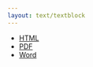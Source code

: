 ```yaml
---
layout: text/textblock
---
```

- [HTML](/assets/lds/content_design)
- [PDF](/assets/lds/content_design/pdf.pdf)
- [Word](/assets/lds/content_design/word.docx)
